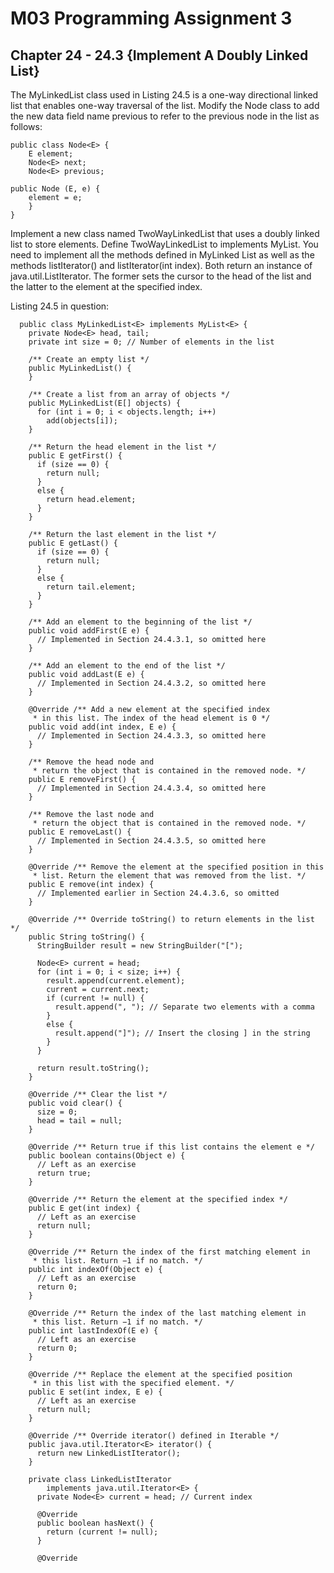# M03 Programming Assignment 3
## Chapter 24 - 24.3 {Implement A Doubly Linked List}

The MyLinkedList class used in Listing 24.5 is a one-way directional linked list that enables one-way traversal of the list. Modify the Node class to add the new data field name previous to refer to the previous node in the list as follows:

```
public class Node<E> {
    E element;
    Node<E> next;
    Node<E> previous;
   
public Node (E, e) {
    element = e;
    }
}
```

Implement a new class named TwoWayLinkedList that uses a doubly linked list to store elements. Define TwoWayLinkedList to implements MyList. You need to implement all the methods defined in MyLinked List as well as the methods listIterator() and listIterator(int index). Both return an instance of java.util.ListIterator<E>. The former sets the cursor to the head of the list and the latter to the element at the specified index.

Listing 24.5 in question:

```
  public class MyLinkedList<E> implements MyList<E> {
    private Node<E> head, tail;
    private int size = 0; // Number of elements in the list
 
    /** Create an empty list */
    public MyLinkedList() {
    }

    /** Create a list from an array of objects */
    public MyLinkedList(E[] objects) {
      for (int i = 0; i < objects.length; i++)
        add(objects[i]);
    }

    /** Return the head element in the list */
    public E getFirst() {
      if (size == 0) {
        return null;
      }
      else {
        return head.element;
      }
    }

    /** Return the last element in the list */
    public E getLast() {
      if (size == 0) {
        return null;
      }
      else {
        return tail.element;
      }
    }

    /** Add an element to the beginning of the list */
    public void addFirst(E e) {
      // Implemented in Section 24.4.3.1, so omitted here
    }

    /** Add an element to the end of the list */
    public void addLast(E e) {
      // Implemented in Section 24.4.3.2, so omitted here
    }

    @Override /** Add a new element at the specified index
     * in this list. The index of the head element is 0 */
    public void add(int index, E e) {
      // Implemented in Section 24.4.3.3, so omitted here
    }

    /** Remove the head node and
     * return the object that is contained in the removed node. */
    public E removeFirst() {
      // Implemented in Section 24.4.3.4, so omitted here
    }

    /** Remove the last node and
     * return the object that is contained in the removed node. */
    public E removeLast() {
      // Implemented in Section 24.4.3.5, so omitted here
    }

    @Override /** Remove the element at the specified position in this
     * list. Return the element that was removed from the list. */
    public E remove(int index) {
      // Implemented earlier in Section 24.4.3.6, so omitted
    }

    @Override /** Override toString() to return elements in the list */
    public String toString() {
      StringBuilder result = new StringBuilder("[");

      Node<E> current = head;
      for (int i = 0; i < size; i++) {
        result.append(current.element);
        current = current.next;
        if (current != null) {
          result.append(", "); // Separate two elements with a comma
        }
        else {
          result.append("]"); // Insert the closing ] in the string
        }
      }

      return result.toString();
    }

    @Override /** Clear the list */
    public void clear() {
      size = 0;
      head = tail = null;
    }

    @Override /** Return true if this list contains the element e */
    public boolean contains(Object e) {
      // Left as an exercise
      return true;
    }

    @Override /** Return the element at the specified index */
    public E get(int index) {
      // Left as an exercise
      return null;
    }

    @Override /** Return the index of the first matching element in
     * this list. Return −1 if no match. */
    public int indexOf(Object e) {
      // Left as an exercise
      return 0;
    }

    @Override /** Return the index of the last matching element in
     * this list. Return −1 if no match. */
    public int lastIndexOf(E e) {
      // Left as an exercise
      return 0;
    }

    @Override /** Replace the element at the specified position
     * in this list with the specified element. */
    public E set(int index, E e) {
      // Left as an exercise
      return null;
    }

    @Override /** Override iterator() defined in Iterable */ 
    public java.util.Iterator<E> iterator() {
      return new LinkedListIterator();
    }
 
    private class LinkedListIterator
        implements java.util.Iterator<E> {
      private Node<E> current = head; // Current index
  
      @Override
      public boolean hasNext() {
        return (current != null);
      }

      @Override
```